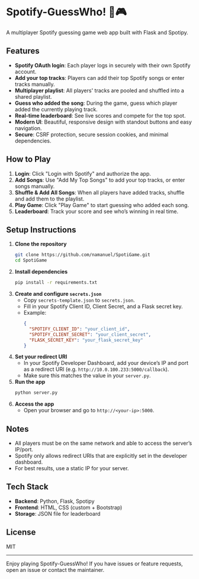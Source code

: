 # Spotify-GuessWho! 🎵🎮

A multiplayer Spotify guessing game web app built with Flask and Spotipy.

## Features
- **Spotify OAuth login**: Each player logs in securely with their own Spotify account.
- **Add your top tracks**: Players can add their top Spotify songs or enter tracks manually.
- **Multiplayer playlist**: All players' tracks are pooled and shuffled into a shared playlist.
- **Guess who added the song**: During the game, guess which player added the currently playing track.
- **Real-time leaderboard**: See live scores and compete for the top spot.
- **Modern UI**: Beautiful, responsive design with standout buttons and easy navigation.
- **Secure**: CSRF protection, secure session cookies, and minimal dependencies.

## How to Play
1. **Login**: Click "Login with Spotify" and authorize the app.
2. **Add Songs**: Use "Add My Top Songs" to add your top tracks, or enter songs manually.
3. **Shuffle & Add All Songs**: When all players have added tracks, shuffle and add them to the playlist.
4. **Play Game**: Click "Play Game" to start guessing who added each song.
5. **Leaderboard**: Track your score and see who’s winning in real time.

## Setup Instructions
1. **Clone the repository**
   ```sh
   git clone https://github.com/namanuel/SpotiGame.git
   cd SpotiGame
   ```
2. **Install dependencies**
   ```sh
   pip install -r requirements.txt
   ```
3. **Create and configure `secrets.json`**
   - Copy `secrets-template.json` to `secrets.json`.
   - Fill in your Spotify Client ID, Client Secret, and a Flask secret key.
   - Example:
     ```json
     {
       "SPOTIFY_CLIENT_ID": "your_client_id",
       "SPOTIFY_CLIENT_SECRET": "your_client_secret",
       "FLASK_SECRET_KEY": "your_flask_secret_key"
     }
     ```
4. **Set your redirect URI**
   - In your Spotify Developer Dashboard, add your device’s IP and port as a redirect URI (e.g. `http://10.0.100.233:5000/callback`).
   - Make sure this matches the value in your `server.py`.
5. **Run the app**
   ```sh
   python server.py
   ```
6. **Access the app**
   - Open your browser and go to `http://<your-ip>:5000`.

## Notes
- All players must be on the same network and able to access the server’s IP/port.
- Spotify only allows redirect URIs that are explicitly set in the developer dashboard.
- For best results, use a static IP for your server.

## Tech Stack
- **Backend**: Python, Flask, Spotipy
- **Frontend**: HTML, CSS (custom + Bootstrap)
- **Storage**: JSON file for leaderboard

## License
MIT

---

Enjoy playing Spotify-GuessWho! If you have issues or feature requests, open an issue or contact the maintainer.
